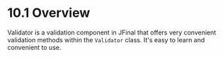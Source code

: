 # 10.1 Overview
Validator is a validation component in JFinal that offers very convenient validation methods within the `Validator` class. It's easy to learn and convenient to use.